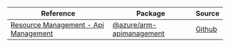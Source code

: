 | Reference | Package | Source |
|---|---|---|
|[Resource Management - Api Management](arm-apimanagement-readme)|[@azure/arm-apimanagement](https://www.npmjs.com/package/@azure/arm-apimanagement)|[Github](https://github.com/Azure/azure-sdk-for-js/blob/main/sdk/apimanagement/arm-apimanagement)|

